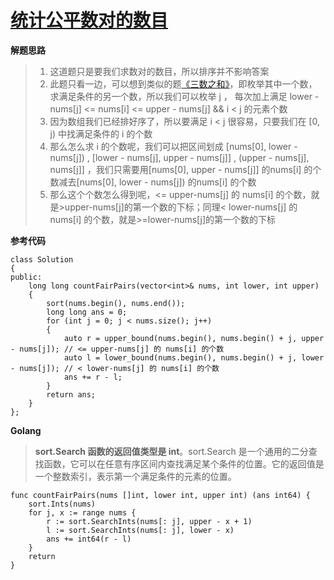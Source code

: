 # [统计公平数对的数目](https://leetcode.cn/problems/count-the-number-of-fair-pairs/description/)  
  
**解题思路**
>1. 这道题只是要我们求数对的数目，所以排序并不影响答案   
>2. 此题只看一边，可以想到类似的题[《三数之和》](LeetCode%2015.三数之和.md)，即枚举其中一个数，求满足条件的另一个数，所以我们可以枚举 j ， 每次加上满足 lower - nums[j] <= nums[i] <= upper - nums[j] && i < j 的元素个数  
>3. 因为数组我们已经排好序了，所以要满足 i < j 很容易，只要我们在 [0, j) 中找满足条件的 i 的个数  
>4. 那么怎么求 i 的个数呢，我们可以把区间划成 [nums[0], lower - nums[j]) , [lower - nums[j], upper - nums[j]] , (upper - nums[j], nums[j]] ，我们只需要用[nums[0], upper - nums[j]] 的nums[i] 的个数减去[nums[0], lower - nums[j]) 的nums[i] 的个数
>5. 那么这个个数怎么得到呢，<= upper-nums[j] 的 nums[i] 的个数，就是>upper-nums[j]的第一个数的下标；同理< lower-nums[j] 的 nums[i] 的个数，就是>=lower-nums[j]的第一个数的下标

**参考代码**
```
class Solution 
{
public:
    long long countFairPairs(vector<int>& nums, int lower, int upper) 
    {
        sort(nums.begin(), nums.end());
        long long ans = 0;
        for (int j = 0; j < nums.size(); j++) 
        {
            auto r = upper_bound(nums.begin(), nums.begin() + j, upper - nums[j]); // <= upper-nums[j] 的 nums[i] 的个数
            auto l = lower_bound(nums.begin(), nums.begin() + j, lower - nums[j]); // < lower-nums[j] 的 nums[i] 的个数
            ans += r - l;
        }
        return ans;
    }
};
```
**Golang**
>**sort.Search 函数的返回值类型是 int**。sort.Search 是一个通用的二分查找函数，它可以在任意有序区间内查找满足某个条件的位置。它的返回值是一个整数索引，表示第一个满足条件的元素的位置。
```
func countFairPairs(nums []int, lower int, upper int) (ans int64) {
    sort.Ints(nums)
    for j, x := range nums {
        r := sort.SearchInts(nums[: j], upper - x + 1)
        l := sort.SearchInts(nums[: j], lower - x)
        ans += int64(r - l)
    }
    return
}
```
